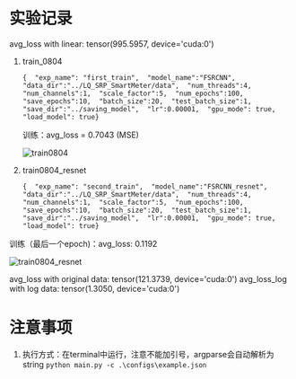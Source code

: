 # 实验记录

avg_loss with linear:  tensor(995.5957, device='cuda:0')

1. train_0804

   ```
   {  "exp_name": "first_train",  "model_name":"FSRCNN",  "data_dir":"../LQ_SRP_SmartMeter/data",  "num_threads":4,  "num_channels":1,  "scale_factor":5,  "num_epochs":100,  "save_epochs":10,  "batch_size":20,  "test_batch_size":1,  "save_dir":"../saving_model",  "lr":0.00001,  "gpu_mode": true,  "load_model": true}
   ```

   训练：avg_loss = 0.7043 (MSE)

   ![train0804](../LQ_SRP_SmartMeter/pic/train0804.PNG)

   

2. train0804_resnet

   ```
   {  "exp_name": "second_train",  "model_name":"FSRCNN_resnet",  "data_dir":"../LQ_SRP_SmartMeter/data",  "num_threads":4,  "num_channels":1,  "scale_factor":5,  "num_epochs":100,  "save_epochs":10,  "batch_size":20,  "test_batch_size":1,  "save_dir":"../saving_model",  "lr":0.00001,  "gpu_mode": true,  "load_model": true}
   ```

训练（最后一个epoch)：avg_loss: 0.1192

![train0804_resnet](../LQ_SRP_SmartMeter/pic/train0804_resnet.PNG)

avg_loss with original data:  tensor(121.3739, device='cuda:0')
avg_loss_log with log data:  tensor(1.3050, device='cuda:0')



# 注意事项

1. 执行方式：在terminal中运行，注意不能加引号，argparse会自动解析为string `python main.py -c .\configs\example.json`

